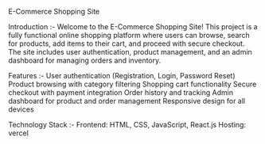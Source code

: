 E-Commerce Shopping Site

Introduction :-
Welcome to the E-Commerce Shopping Site! This project is a fully functional online shopping platform where users can browse, search for products, add items to their cart, and proceed with secure checkout. The site includes user authentication, product management, and an admin dashboard for managing orders and inventory.

Features :-
User authentication (Registration, Login, Password Reset)
Product browsing with category filtering
Shopping cart functionality
Secure checkout with payment integration
Order history and tracking
Admin dashboard for product and order management
Responsive design for all devices

Technology Stack :-
Frontend: HTML, CSS, JavaScript, React.js
Hosting: vercel

